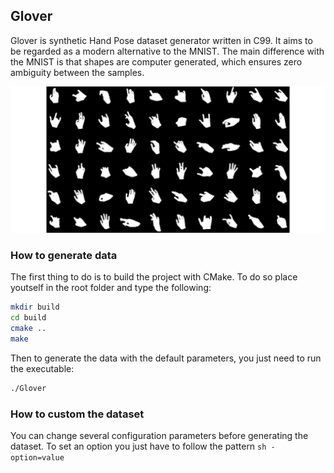 ## Glover

Glover is synthetic Hand Pose dataset generator written in C99. It aims to be regarded as a modern alternative to the MNIST. 
The main difference with the MNIST is that shapes are computer generated, which ensures zero ambiguity between the samples.

<p align="center">
  <img src="https://github.com/Cryst4L/Glover/blob/main/hands.png"/>
</p>

### How to generate data

The first thing to do is to build the project with CMake. To do so place youtself in the root folder and type the following:

```sh
mkdir build 
cd build
cmake ..
make
```
Then to generate the data with the default parameters, you just need to run the executable:

```sh
./Glover
```
### How to custom the dataset 

You can change several configuration parameters before generating the dataset.
To set an option you just have to follow the pattern ```sh -option=value```
